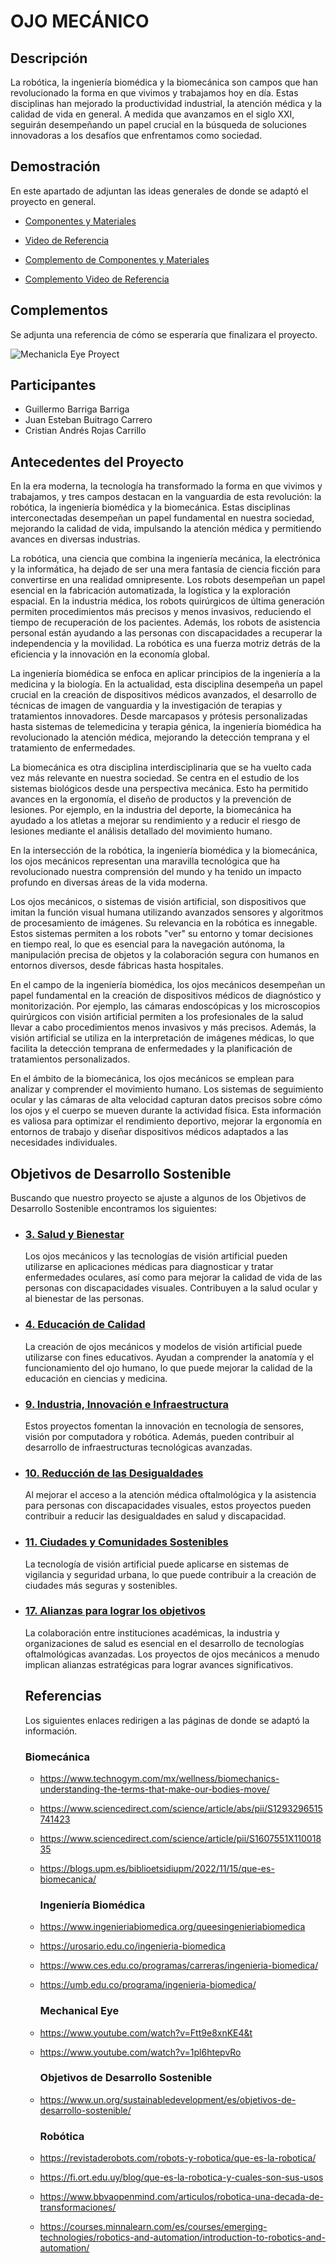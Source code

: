 # OJO MECÁNICO

## Descripción

La robótica, la ingeniería biomédica y la biomecánica son campos que han revolucionado la forma en que vivimos y trabajamos
hoy en día. Estas disciplinas han mejorado la productividad industrial, la atención médica y la calidad de vida en general. 
A medida que avanzamos en el siglo XXI, seguirán desempeñando un papel crucial en la búsqueda de soluciones innovadoras a 
los desafíos que enfrentamos como sociedad.

## Demostración

En este apartado de adjuntan las ideas generales de donde se adaptó el proyecto en general.

* [Componentes y Materiales](http://www.nilheim.co.uk/latest-projects-and-blog/simplified-3d-printed-animatronic-dual-eye-mechanism)

* [Video de Referencia](https://www.youtube.com/watch?v=Ftt9e8xnKE4&t)

* [Complemento de Componentes y Materiales](https://www.thingiverse.com/thing:1152248)

* [Complemento Video de Referencia](https://www.youtube.com/watch?v=1pl6htepvRo)

## Complementos

Se adjunta una referencia de cómo se esperaría que finalizara el proyecto.

![Mechanicla Eye Proyect](https://github.com/JuanBui26/OJO_MECACNICO/blob/main/Animatronic-Eye-with-Arduino.jpg)

## Participantes
- Guillermo Barriga Barriga
- Juan Esteban Buitrago Carrero
- Cristian Andrés Rojas Carrillo

## Antecedentes del Proyecto

En la era moderna, la tecnología ha transformado la forma en que vivimos y trabajamos, y tres campos destacan en la vanguardia de esta revolución: la robótica, la
ingeniería biomédica y la biomecánica. Estas disciplinas interconectadas desempeñan un papel fundamental en nuestra sociedad, mejorando la calidad de vida, impulsando la
atención médica y permitiendo avances en diversas industrias.

La robótica, una ciencia que combina la ingeniería mecánica, la electrónica y la informática, ha dejado de ser una mera fantasía de ciencia ficción para convertirse en una
realidad omnipresente. Los robots desempeñan un papel esencial en la fabricación automatizada, la logística y la exploración espacial. En la industria médica, los robots
quirúrgicos de última generación permiten procedimientos más precisos y menos invasivos, reduciendo el tiempo de recuperación de los pacientes. Además, los robots de
asistencia personal están ayudando a las personas con discapacidades a recuperar la independencia y la movilidad. La robótica es una fuerza motriz detrás de la eficiencia y
la innovación en la economía global.

La ingeniería biomédica se enfoca en aplicar principios de la ingeniería a la medicina y la biología. En la actualidad, esta disciplina desempeña un papel crucial en la
creación de dispositivos médicos avanzados, el desarrollo de técnicas de imagen de vanguardia y la investigación de terapias y tratamientos innovadores. Desde marcapasos y
prótesis personalizadas hasta sistemas de telemedicina y terapia génica, la ingeniería biomédica ha revolucionado la atención médica, mejorando la detección temprana y el
tratamiento de enfermedades.

La biomecánica es otra disciplina interdisciplinaria que se ha vuelto cada vez más relevante en nuestra sociedad. Se centra en el estudio de los sistemas biológicos desde
una perspectiva mecánica. Esto ha permitido avances en la ergonomía, el diseño de productos y la prevención de lesiones. Por ejemplo, en la industria del deporte, la
biomecánica ha ayudado a los atletas a mejorar su rendimiento y a reducir el riesgo de lesiones mediante el análisis detallado del movimiento humano.

En la intersección de la robótica, la ingeniería biomédica y la biomecánica, los ojos mecánicos representan una maravilla tecnológica que ha revolucionado nuestra
comprensión del mundo y ha tenido un impacto profundo en diversas áreas de la vida moderna.

Los ojos mecánicos, o sistemas de visión artificial, son dispositivos que imitan la función visual humana utilizando avanzados sensores y algoritmos de procesamiento de
imágenes. Su relevancia en la robótica es innegable. Estos sistemas permiten a los robots "ver" su entorno y tomar decisiones en tiempo real, lo que es esencial para la
navegación autónoma, la manipulación precisa de objetos y la colaboración segura con humanos en entornos diversos, desde fábricas hasta hospitales.

En el campo de la ingeniería biomédica, los ojos mecánicos desempeñan un papel fundamental en la creación de dispositivos médicos de diagnóstico y monitorización. Por
ejemplo, las cámaras endoscópicas y los microscopios quirúrgicos con visión artificial permiten a los profesionales de la salud llevar a cabo procedimientos menos invasivos
y más precisos. Además, la visión artificial se utiliza en la interpretación de imágenes médicas, lo que facilita la detección temprana de enfermedades y la planificación
de tratamientos personalizados.

En el ámbito de la biomecánica, los ojos mecánicos se emplean para analizar y comprender el movimiento humano. Los sistemas de seguimiento ocular y las cámaras de alta
velocidad capturan datos precisos sobre cómo los ojos y el cuerpo se mueven durante la actividad física. Esta información es valiosa para optimizar el rendimiento
deportivo, mejorar la ergonomía en entornos de trabajo y diseñar dispositivos médicos adaptados a las necesidades individuales.

## Objetivos de Desarrollo Sostenible

Buscando que nuestro proyecto se ajuste a algunos de los Objetivos de Desarrollo Sostenible encontramos los siguientes:

- ### [3. Salud y Bienestar](https://www.un.org/sustainabledevelopment/es/health/)
  
  Los ojos mecánicos y las tecnologías de visión artificial pueden utilizarse en aplicaciones médicas para diagnosticar y tratar enfermedades
  oculares, así como para mejorar la calidad de vida de las personas con discapacidades visuales. Contribuyen a la salud ocular y al bienestar de las personas.

- ### [4. Educación de Calidad](https://www.un.org/sustainabledevelopment/es/education/)

  La creación de ojos mecánicos y modelos de visión artificial puede utilizarse con fines educativos. Ayudan a comprender la anatomía y el
  funcionamiento del ojo humano, lo que puede mejorar la calidad de la educación en ciencias y medicina.

- ### [9. Industria, Innovación e Infraestructura](https://www.un.org/sustainabledevelopment/es/infrastructure/)
  
  Estos proyectos fomentan la innovación en tecnología de sensores, visión por computadora y robótica. Además, pueden
  contribuir al desarrollo de infraestructuras tecnológicas avanzadas.

- ### [10. Reducción de las Desigualdades](https://www.un.org/sustainabledevelopment/es/inequality/)
  
  Al mejorar el acceso a la atención médica oftalmológica y la asistencia para personas con discapacidades visuales, estos proyectos
  pueden contribuir a reducir las desigualdades en salud y discapacidad.

- ### [11. Ciudades y Comunidades Sostenibles](https://www.un.org/sustainabledevelopment/es/cities/)
  
  La tecnología de visión artificial puede aplicarse en sistemas de vigilancia y seguridad urbana, lo que puede contribuir a la
  creación de ciudades más seguras y sostenibles.

- ### [17. Alianzas para lograr los objetivos](https://www.un.org/sustainabledevelopment/es/globalpartnerships/)
  
  La colaboración entre instituciones académicas, la industria y organizaciones de salud es esencial en el desarrollo de
  tecnologías oftalmológicas avanzadas. Los proyectos de ojos mecánicos a menudo implican alianzas estratégicas para lograr avances significativos.

  ## Referencias

  Los siguientes enlaces redirigen a las páginas de donde se adaptó la información.

    ### Biomecánica
  - https://www.technogym.com/mx/wellness/biomechanics-understanding-the-terms-that-make-our-bodies-move/
 
  - https://www.sciencedirect.com/science/article/abs/pii/S1293296515741423
 
  - https://www.sciencedirect.com/science/article/pii/S1607551X11001835
 
  - https://blogs.upm.es/biblioetsidiupm/2022/11/15/que-es-biomecanica/
 
    ### Ingeniería Biomédica
  - https://www.ingenieriabiomedica.org/queesingenieriabiomedica
 
  - https://urosario.edu.co/ingenieria-biomedica

  - https://www.ces.edu.co/programas/carreras/ingenieria-biomedica/

  - https://umb.edu.co/programa/ingenieria-biomedica/
 
    ### Mechanical Eye
  - https://www.youtube.com/watch?v=Ftt9e8xnKE4&t
 
  - https://www.youtube.com/watch?v=1pl6htepvRo

    ### Objetivos de Desarrollo Sostenible
  - https://www.un.org/sustainabledevelopment/es/objetivos-de-desarrollo-sostenible/
 
    ### Robótica
  - https://revistaderobots.com/robots-y-robotica/que-es-la-robotica/
 
  - https://fi.ort.edu.uy/blog/que-es-la-robotica-y-cuales-son-sus-usos
 
  - https://www.bbvaopenmind.com/articulos/robotica-una-decada-de-transformaciones/
 
  - https://courses.minnalearn.com/es/courses/emerging-technologies/robotics-and-automation/introduction-to-robotics-and-automation/
 
